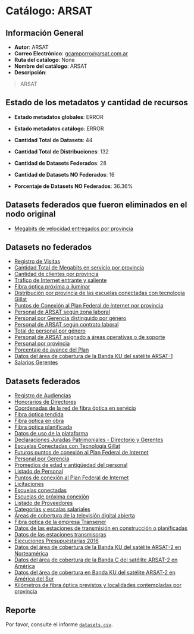 
# Catálogo: ARSAT

## Información General

- **Autor**: ARSAT
- **Correo Electrónico**: gcamporro@arsat.com.ar
- **Ruta del catálogo**: None
- **Nombre del catálogo**: ARSAT
- **Descripción**:

> ARSAT

## Estado de los metadatos y cantidad de recursos

- **Estado metadatos globales**: ERROR
- **Estado metadatos catálogo**: ERROR
- **Cantidad Total de Datasets**: 44
- **Cantidad Total de Distribuciones**: 132

- **Cantidad de Datasets Federados**: 28
- **Cantidad de Datasets NO Federados**: 16
- **Porcentaje de Datasets NO Federados**: 36.36%

## Datasets federados que fueron eliminados en el nodo original

- [Megabits de velocidad entregados por provincia](http://datos.arsat.com.ar/dataviews/235847/megabits-de-velocidad-entregados-por-provincia/)

## Datasets no federados

- [Registro de Visitas](None)
- [Cantidad Total de Megabits en servicio por provincia](None)
- [Cantidad de clientes por provincia](None)
- [Tráfico de Internet entrante y saliente](None)
- [Fibra óptica próxima a iluminar](None)
- [Distribución por provincia de las escuelas conectadas con tecnología Gillat](None)
- [Puntos de Conexión al Plan Federal de Internet por provincia](None)
- [Personal de ARSAT según zona laboral](None)
- [Personal por Gerencia distinguido por género](None)
- [Personal de ARSAT según contrato laboral](None)
- [Total de personal por género](None)
- [Personal de ARSAT asignado a áreas operativas o de soporte](None)
- [Personal por provincia](None)
- [Porcentaje de avance del Plan](None)
- [Datos del área de cobertura de la Banda KU del satélite ARSAT-1](None)
- [Salarios Gerentes](None)

## Datasets federados

- [Registro de Audiencias](None)
- [Honorarios de Directores](None)
- [Coordenadas de la red de fibra óptica en servicio](None)
- [Fibra óptica tendida](None)
- [Fibra óptica en obra](None)
- [Fibra óptica planificada](None)
- [Datos de uso de la plataforma](None)
- [Declaraciones Juradas Patrimoniales - Directorio y Gerentes](None)
- [Escuelas Conectadas con Tecnología Gillat](None)
- [Futuros puntos de conexión al Plan Federal de Internet](None)
- [Personal por Gerencia](None)
- [Promedios de edad y antigüedad del personal](None)
- [Listado de Personal](None)
- [Puntos de conexión al Plan Federal de Internet](None)
- [Licitaciones](None)
- [Escuelas conectadas](None)
- [Escuelas de próxima conexión](None)
- [Listado de Proveedores](None)
- [Categorías y escalas salariales](None)
- [Áreas de cobertura de la televisión digital abierta](None)
- [Fibra óptica de la empresa Transener](None)
- [Datos de las estaciones de transmisión en construcción o planificadas](None)
- [Datos de las estaciones transmisoras](None)
- [Ejecuciones Presupuestarias 2016](None)
- [Datos del área de cobertura de la Banda KU del satélite ARSAT-2 en Norteamérica](None)
- [Datos del área de cobertura de la Banda C del satélite ARSAT-2 en América](None)
- [Datos del área de cobertura en Banda KU del satélite ARSAT-2 en América del Sur](None)
- [Kilómetros de fibra óptica previstos y localidades contempladas por provincia](None)

## Reporte

Por favor, consulte el informe [`datasets.csv`](datasets.csv).
